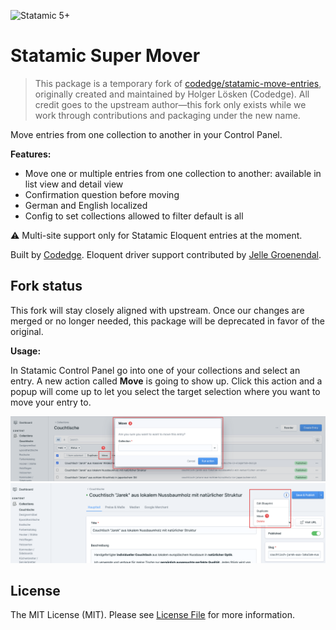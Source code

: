 ![Statamic 5+](https://img.shields.io/badge/Statamic-5+-FF269E?style=for-the-badge&link=https://statamic.com)

# Statamic Super Mover

> This package is a temporary fork of [codedge/statamic-move-entries](https://github.com/codedge/statamic-move-entries), originally created and maintained by Holger Lösken (Codedge). All credit goes to the upstream author—this fork only exists while we work through contributions and packaging under the new name.

Move entries from one collection to another in your Control Panel.

**Features:**

- Move one or multiple entries from one collection to another: available in list view and detail view  
- Confirmation question before moving
- German and English localized
- Config to set collections allowed to filter default is all

:warning: Multi-site support only for Statamic Eloquent entries at the moment. 

Built by [Codedge](https://github.com/codedge/statamic-move-entries). Eloquent driver support contributed by [Jelle Groenendal](https://github.com/JelleGroenendal).

## Fork status

This fork will stay closely aligned with upstream. Once our changes are merged or no longer needed, this package will be deprecated in favor of the original.

**Usage:**

In Statamic Control Panel go into one of your collections and select an entry. A new action called **Move** is going to show up.
Click this action and a popup will come up to let you select the target selection where you want to move your entry to.

![](docs/statamic_cp_list_view.png "Move action from list view")
![](docs/statamic_cp_detail_view.png "Move action from detail view")

## License

The MIT License (MIT). Please see [License File](LICENSE) for more information.

